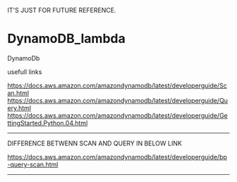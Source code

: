IT'S JUST FOR FUTURE REFERENCE.

# DynamoDB_lambda
DynamoDb 

usefull links


https://docs.aws.amazon.com/amazondynamodb/latest/developerguide/Scan.html
https://docs.aws.amazon.com/amazondynamodb/latest/developerguide/Query.html
https://docs.aws.amazon.com/amazondynamodb/latest/developerguide/GettingStarted.Python.04.html

---------------------------------------------------------------------------
DIFFERENCE BETWENN SCAN AND QUERY IN BELOW LINK

https://docs.aws.amazon.com/amazondynamodb/latest/developerguide/bp-query-scan.html

-----------------------------------------------------------------------------------
